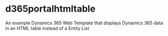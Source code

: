 # d365portalhtmltable
An example Dynamics 365 Web Template that displays Dynamics 365 data in an HTML table instead of a Entity List
